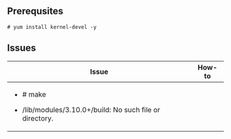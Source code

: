 ## Prerequsites
```
# yum install kernel-devel -y
```

## Issues
| Issue | How-to |
| --- | --- |
| <ul><li># make</li></ul> <ul><li>/lib/modules/3.10.0+/build: No such file or directory.</li></ul> | |
